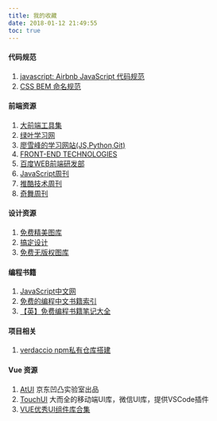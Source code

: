 ```yaml
---
title: 我的收藏
date: 2018-01-12 21:49:55
toc: true
---
```



#### 代码规范
1. [javascript: Airbnb JavaScript 代码规范](https://github.com/airbnb/javascript?utm_source=gold_browser_extension)
1. [CSS BEM 命名规范](https://segmentfault.com/a/1190000000391762)
#### 前端资源
1. [大前端工具集](https://github.com/nieweidong/fetool)
1. [绿叶学习网](http://www.lvyestudy.com/)
1. [廖雪峰的学习网站(JS,Python,Git)](https://www.liaoxuefeng.com/)
1. [FRONT-END TECHNOLOGIES](https://uptodate.frontendrescue.org/)
1. [百度WEB前端研发部](http://fex.baidu.com/weekly/)
1. [JavaScript周刊](http://javascriptweekly.com)
1. [推酷技术周刊](https://www.tuicool.com/mags/)
1. [奇舞周刊](https://weekly.75team.com/)
<!-- 1. [技术胖博客（全栈视频教程）](http://jspang.com/) -->
#### 设计资源
1. [免费精美图库](https://www.hippopx.com)
1. [搞定设计](https://www.gaoding.com/)
1. [免费无版权图库](https://www.isharebest.com/tencc0web.htm)
#### 编程书籍
1. [JavaScript中文网](https://www.javascriptcn.com/thread-2.html)
1. [免费的编程中文书籍索引](https://github.com/justjavac/free-programming-books-zh_CN)
1. [【英】免费编程书籍笔记大全](http://goalkicker.com/)
#### 项目相关
1. [verdaccio npm私有仓库搭建](http://www.verdaccio.org/verdaccio/zh-Hans/)
#### Vue 资源
1. [AtUI](https://at-ui.github.io/at-ui/#/zh) 京东凹凸实验室出品
1. [TouchUI](http://www.touchui.io/) 大而全的移动端UI库，微信UI库，提供VSCode插件
1. [VUE优秀UI组件库合集](https://shimo.im/doc/LkpdnWxM1j40BDJj/)